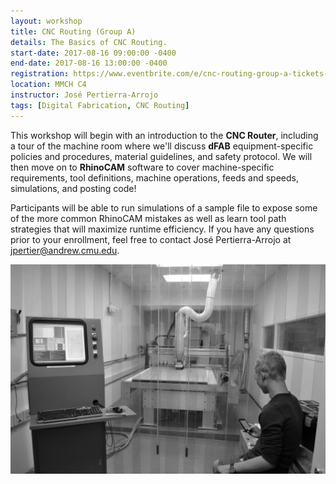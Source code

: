 ```yaml
---
layout: workshop
title: CNC Routing (Group A)
details: The Basics of CNC Routing.
start-date: 2017-08-16 09:00:00 -0400
end-date: 2017-08-16 13:00:00 -0400
registration: https://www.eventbrite.com/e/cnc-routing-group-a-tickets-36914331760
location: MMCH C4
instructor: José Pertierra-Arrojo
tags: [Digital Fabrication, CNC Routing]
---
```


This workshop will begin with an introduction to the **CNC Router**, including a tour of the machine room where we'll discuss **dFAB** equipment-specific policies and procedures, material guidelines, and safety protocol. We will then move on to **RhinoCAM** software to cover machine-specific requirements, tool definitions, machine operations, feeds and speeds, simulations, and posting code!

Participants will be able to run simulations of a sample file to expose some of the more common RhinoCAM mistakes as well as learn tool path strategies that will maximize runtime efficiency. If you have any questions prior to your enrollment, feel free to contact José Pertierra-Arrojo at [jpertier@andrew.cmu.edu](mailto:jpertier@andrew.cmu.edu).

![CNC Router](/img/workshops/cnc.jpg)
